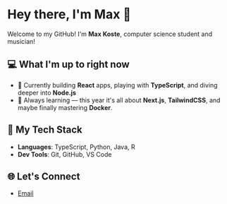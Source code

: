 # Hey there, I'm Max 👋

Welcome to my GitHub! I'm **Max Koste**, computer science student and musician!

## 💻 What I'm up to right now
- 🚀 Currently building **React** apps, playing with **TypeScript**, and diving deeper into **Node.js**
- 🌱 Always learning — this year it's all about **Next.js**, **TailwindCSS**, and maybe finally mastering **Docker**.
  
## 💪 My Tech Stack
- **Languages**: TypeScript, Python, Java, R
- **Dev Tools**: Git, GitHub, VS Code

## 🌐 Let's Connect
- [Email](mailto:maxkoste@gmail.com)

